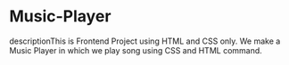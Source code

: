 # Music-Player
descriptionThis is Frontend Project using HTML and CSS only. We make a Music Player in which we play song using CSS and HTML command.
